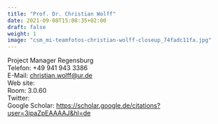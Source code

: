 ```yaml
---
title: "Prof. Dr. Christian Wolff"
date: 2021-09-08T15:08:35+02:00
draft: false
weight: 1
image: "csm_mi-teamfotos-christian-wolff-closeup_74fadc11fa.jpg"
---
```

Project Manager Regensburg \
Telefon: +49 941 943 3386 \
E-Mail: christian.wolff@ur.de \
Web site: \
Room: 3.0.60 \
Twitter: \
Google Scholar: https://scholar.google.de/citations?user=3ipaZpEAAAAJ&hl=de 